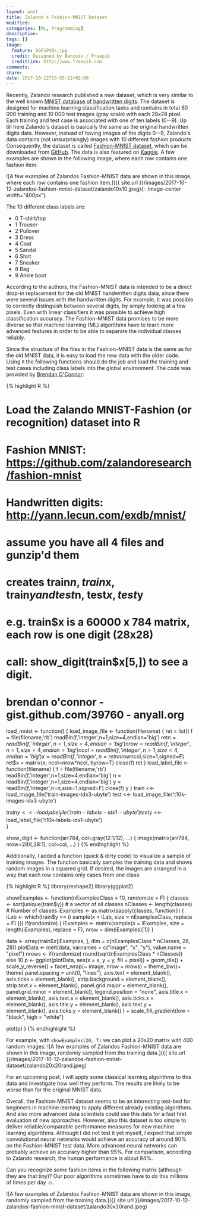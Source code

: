 ```yaml
---
layout: post
title: Zalando's Fashion-MNIST Dataset
modified:
categories: [ML, Programming]
description:
tags: []
image:
  feature: OGF1PV0s.jpg
  credit: Designed by Benzoix / Freepik
  creditlink: http://www.freepik.com
comments:
share:
date: 2017-10-12T15:55:12+02:00
---
```

Recently, Zalando research published a new dataset, which is very similar to the well known [MNIST database of handwritten digits](http://yann.lecun.com/exdb/mnist/). The dataset is designed for machine learning classification tasks and contains in total 60 000 training and 10 000 test images (gray scale) with each 28x28 pixel. Each training and test case is associated with one of ten labels (0--9). Up till here Zalando's dataset is basically the same as the original handwritten digits data. However, instead of having images of the digits 0--9, Zalando's data contains (not unsurprisingly) images with 10 different fashion products. Consequently, the dataset is called [Fashion-MNIST dataset](https://github.com/zalandoresearch/fashion-mnist), which can be downloaded from [GitHub](https://github.com/zalandoresearch/fashion-mnist).
The data is also featured on [Kaggle](https://www.kaggle.com/zalando-research/fashionmnist). A few examples are shown in the following image, where each row contains one fashion item.

![A few examples of Zalandos Fashion-MNIST data are shown in this image, where each row contains one fashion item.]({{ site.url }}/images/2017-10-12-zalandos-fashion-mnist-dataset/zalando10x10.jpeg){: .image-center width="400px"}

<!--more-->

The 10 different class labels are:

- 0 T-shirt/top
- 1 Trouser
- 2 Pullover
- 3 Dress
- 4 Coat
- 5 Sandal
- 6 Shirt
- 7 Sneaker
- 8 Bag
- 9 Ankle boot

According to the authors, the Fashion-MNIST data is intended to be a direct drop-in replacement for the old MNIST handwritten digits data, since there were several issues with the handwritten digits. For example, it was possible to correctly distinguish between several digits, by simply looking at a few pixels. Even with linear classifiers it was possible to achieve high classification accuracy. The Fashion-MNIST data promises to be more diverse so that machine learning (ML) algorithms have to learn more advanced features in order to be able to separate the individual classes reliably.

Since the structure of the files in the Fashion-MNIST data is the same as for the old MNIST data, it is easy to load the new data with the older code. Using `R` the following functions should do the job and load the training and test cases including class labels into the global environment. The code was provided by [Brendan O'Connor](https://gist.github.com/brendano/39760):

{% highlight R %}
# Load the Zalando MNIST-Fashion (or recognition) dataset into R
# Fashion MNIST: https://github.com/zalandoresearch/fashion-mnist
# Handwritten digits: http://yann.lecun.com/exdb/mnist/
# assume you have all 4 files and gunzip'd them
# creates train$n, train$x, train$y  and test$n, test$x, test$y
# e.g. train$x is a 60000 x 784 matrix, each row is one digit (28x28)
# call:  show_digit(train$x[5,])   to see a digit.
# brendan o'connor - gist.github.com/39760 - anyall.org

load_mnist <- function() {
  load_image_file <- function(filename) {
    ret = list()
    f = file(filename,'rb')
    readBin(f,'integer',n=1,size=4,endian='big')
    ret$n = readBin(f,'integer',n=1,size=4,endian='big')
    nrow = readBin(f,'integer',n=1,size=4,endian='big')
    ncol = readBin(f,'integer',n=1,size=4,endian='big')
    x = readBin(f,'integer',n=ret$n*nrow*ncol,size=1,signed=F)
    ret$x = matrix(x, ncol=nrow*ncol, byrow=T)
    close(f)
    ret
  }
  load_label_file <- function(filename) {
    f = file(filename,'rb')
    readBin(f,'integer',n=1,size=4,endian='big')
    n = readBin(f,'integer',n=1,size=4,endian='big')
    y = readBin(f,'integer',n=n,size=1,signed=F)
    close(f)
    y
  }
  train <<- load_image_file('train-images-idx3-ubyte')
  test <<- load_image_file('t10k-images-idx3-ubyte')

  train$y <<- load_label_file('train-labels-idx1-ubyte')
  test$y <<- load_label_file('t10k-labels-idx1-ubyte')  
}


show_digit <- function(arr784, col=gray(12:1/12), ...) {
  image(matrix(arr784, nrow=28)[,28:1], col=col, ...)
}
{% endhighlight %}

Additionally, I added a function (quick & dirty code) to visualize a sample of training images. The function basically samples the training data and shows random images in a squared grid. If desired, the images are arranged in a way that each row contains only cases from one class:

{% highlight R %}
library(reshape2)
library(ggplot2)


showExamples <- function(nExamplesClass = 10, randomize = F) {
  classes <- sort(unique(train$y)) # a vector of all classes
  nClasses <- length(classes) # Number of classes
  iExamples <- as.matrix(sapply(classes,
                                function(i) {
                                  iLab <- which(train$y == i)
                                  sample(x = iLab, size = nExamplesClass, replace = F)
                                }))
  if(randomize) {
    iExamples <- matrix(sample(x = iExamples, size = length(iExamples), replace = F),
                  nrow = dim(iExamples)[1])
  }

  data <- array(train$x[iExamples, ], dim = c(nExamplesClass * nClasses, 28, 28))
  plotData <- melt(data, varnames = c("image", "x", "y"), value.name = "pixel")
  nrows <- if(randomize) round(sqrt(nExamplesClass * nClasses)) else 10
  p <- ggplot(plotData, aes(x = x, y = y, fill = pixel)) +
    geom_tile() +
    scale_y_reverse() +
    facet_wrap(~ image, nrow = nrows) +
    theme_bw()+
    theme(
      panel.spacing = unit(0, "lines"),
      axis.text = element_blank(),
      axis.ticks = element_blank(),
      strip.background = element_blank(),
      strip.text.x = element_blank(),
      panel.grid.major = element_blank(),
      panel.grid.minor = element_blank(),
      legend.position   = "none",
      axis.title.x = element_blank(),
      axis.text.x = element_blank(),
      axis.ticks.x = element_blank(),
      axis.title.y = element_blank(),
      axis.text.y = element_blank(),
      axis.ticks.y = element_blank()
    ) + scale_fill_gradient(low = "black", high = "white")

  plot(p)
}
{% endhighlight %}

For example, with `showExamples(20, T)` we can plot a 20x20 matrix with 400 random images:
![A few examples of Zalandos Fashion-MNIST data are shown in this image, randomly sampled from the training data.]({{ site.url }}/images/2017-10-12-zalandos-fashion-mnist-dataset/zalando20x20rand.jpeg)

For an upcoming post, I will apply some classical learning algorithms to this data and investigate how well they perform. The results are likely to be worse than for the original MNIST data.

Overall, the Fashion-MNIST dataset seems to be an interesting test-bed for beginners in machine learning to apply different already existing algorithms. And also more advanced data scientists could use this data for a fast first evaluation of new approaches. However, also this dataset is too simple to deliver reliable/comparable performance measures for new machine learning algorithms. Although I did not test it yet myself, I expect that simple convolutional neural networks would achieve an accuracy of around 90% on the Fashion-MNIST test data. More advanced neural networks can probably achieve an accuracy higher than 95%. For comparison, according to Zalando research, the human performance is about 84%.

Can you recognize some fashion items in the following matrix (although they are that tiny)? Our poor algorithms sometimes have to do this millions of times per day &#9786;.


![A few examples of Zalandos Fashion-MNIST data are shown in this image, randomly sampled from the training data.]({{ site.url }}/images/2017-10-12-zalandos-fashion-mnist-dataset/zalando30x30rand.jpeg)
